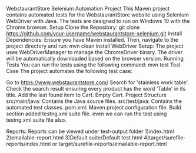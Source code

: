 WebstaurantStore Selenium Automation Project
This Maven project contains automated tests for the WebstaurantStore website using Selenium WebDriver with Java. 
The tests are designed to run on Windows 10 with the Chrome browser.
Setup
Clone the Repository:
git clone https://github.com/your-username/webstaurantstore-selenium.git
Install Dependencies:
Ensure you have Maven installed. Then, navigate to the project directory and run:
mvn clean install
WebDriver Setup:
The project uses WebDriverManager to manage the ChromeDriver binary. 
The driver will be automatically downloaded based on the browser version.
Running Tests
You can run the tests using the following command:
mvn test
Test Case
The project automates the following test case:

Go to https://www.webstaurantstore.com/
Search for 'stainless work table'.
Check the search result ensuring every product has the word 'Table' in its title.
Add the last found item to Cart.
Empty Cart.
Project Structure
src/main/java: Contains the Java source files.
src/test/java: Contains the automated test classes.
pom.xml: Maven project configuration file.
Build section added testng.xml suite file. even we can run the test using testng.xml suite file also.

Reports:
Reports can be viewed under test-output folder
1)index.html
2)emailable-report.html
3)Default suite/Default test.html
4)target/surefile-reports/index.html or target/surefile-reports/emailable-report.html